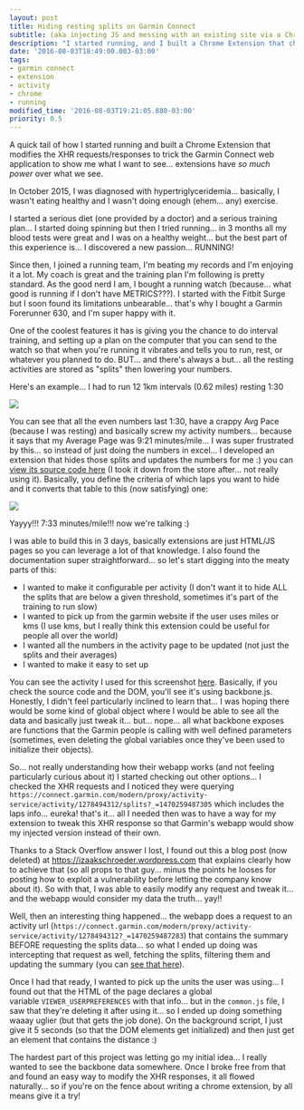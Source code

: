 ```yaml
---
layout: post
title: Hiding resting splits on Garmin Connect
subtitle: (aka injecting JS and messing with an existing site via a Chrome Extension)
description: "I started running, and I built a Chrome Extension that changes the data the Garmin Connect webapp shows, by modifying the content of the XHR the server returns."
date: '2016-08-03T18:49:00.003-03:00'
tags:
- garmin connect
- extension
- activity
- chrome
- running
modified_time: '2016-08-03T19:21:05.880-03:00'
priority: 0.5
---
```

A quick tail of how I started running and built a Chrome Extension that modifies the XHR requests/responses to trick the Garmin Connect web application to show me what I want to see... extensions have _so much power_ over what we see.

<!--more-->
In October 2015, I was diagnosed with hypertriglyceridemia... basically, I wasn't eating healthy and I wasn't doing enough (ehem... any) exercise.

I started a serious diet (one provided by a doctor) and a serious training plan... I started doing spinning but then I tried running... in 3 months all my blood tests were great and I was on a healthy weight... but the best part of this experience is... I discovered a new passion... RUNNING!

Since then, I joined a running team, I'm beating my records and I'm enjoying it a lot. My coach is great and the training plan I'm following is pretty standard. As the good nerd I am, I bought a running watch (because... what good is running if I don't have METRICS???). I started with the Fitbit Surge but I soon found its limitations unbearable... that's why I bought a Garmin Forerunner 630, and I'm super happy with it.

One of the coolest features it has is giving you the chance to do interval training, and setting up a plan on the computer that you can send to the watch so that when you're running it vibrates and tells you to run, rest, or whatever you planned to do. BUT... and there's always a but... all the resting activities are stored as "splits" then lowering your numbers.

Here's an example... I had to run 12 1km intervals (0.62 miles) resting 1:30

![](/public/images/garmin-connect-extension/before.png)

You can see that all the even numbers last 1:30, have a crappy Avg Pace (because I was resting) and basically screw my activity numbers... because it says that my Average Page was 9:21 minutes/mile... I was super frustrated by this... so instead of just doing the numbers in excel... I developed an extension that hides those splits and updates the numbers for me :) you can [view its source code here](https://github.com/g3rv4/hide-slow-splits) (I took it down from the store after... not really using it). Basically, you define the criteria of which laps you want to hide and it converts that table to this (now satisfying) one:

![](/public/images/garmin-connect-extension/before.png)

Yayyy!!! 7:33 minutes/mile!!! now we're talking :)

I was able to build this in 3 days, basically extensions are just HTML/JS pages so you can leverage a lot of that knowledge. I also found the documentation super straightforward... so let's start digging into the meaty parts of this:

*   I wanted to make it configurable per activity (I don't want it to hide ALL the splits that are below a given threshold, sometimes it's part of the training to run slow)
*   I wanted to pick up from the garmin website if the user uses miles or kms (I use kms, but I really think this extension could be useful for people all over the world)
*   I wanted all the numbers in the activity page to be updated (not just the splits and their averages)
*   I wanted to make it easy to set up

You can see the activity I used for this screenshot [here](https://connect.garmin.com/modern/activity/1278494312). Basically, if you check the source code and the DOM, you'll see it's using backbone.js. Honestly, I didn't feel particularly inclined to learn that... I was hoping there would be some kind of global object where I would be able to see all the data and basically just tweak it... but... nope... all what backbone exposes are functions that the Garmin people is calling with well defined parameters (sometimes, even deleting the global variables once they've been used to initialize their objects).

So... not really understanding how their webapp works (and not feeling particularly curious about it) I started checking out other options... I checked the XHR requests and I noticed they were querying `https://connect.garmin.com/modern/proxy/activity-service/activity/1278494312/splits?_=1470259487305` which includes the laps info... eureka! that's it... all I needed then was to have a way for my extension to tweak this XHR response so that Garmin's webapp would show my injected version instead of their own.

Thanks to a Stack Overflow answer I lost, I found out this a blog post (now deleted) at https://izaakschroeder.wordpress.com that explains clearly how to achieve that (so all props to that guy... minus the points he looses for posting how to exploit a vulnerability before letting the company know about it). So with that, I was able to easily modify any request and tweak it... and the webapp would consider my data the truth... yay!!

Well, then an interesting thing happened... the webapp does a request to an activity url (`https://connect.garmin.com/modern/proxy/activity-service/activity/1278494312?_=1470259487283`) that contains the summary BEFORE requesting the splits data... so what I ended up doing was intercepting that request as well, fetching the splits, filtering them and updating the summary (you can [see that here](https://github.com/g3rv4/hide-slow-splits/blob/master/bg.js#L100)).

Once I had that ready, I wanted to pick up the units the user was using... I found out that the HTML of the page declares a global variable `VIEWER_USERPREFERENCES` with that info... but in the `common.js` file, I saw that they're deleting it after using it... so I ended up doing something waaay uglier (but that gets the job done). On the background script, I just give it 5 seconds (so that the DOM elements get initialized) and then just get an element that contains the distance :)

The hardest part of this project was letting go my initial idea... I really wanted to see the backbone data somewhere. Once I broke free from that and found an easy way to modify the XHR responses, it all flowed naturally... so if you're on the fence about writing a chrome extension, by all means give it a try!
